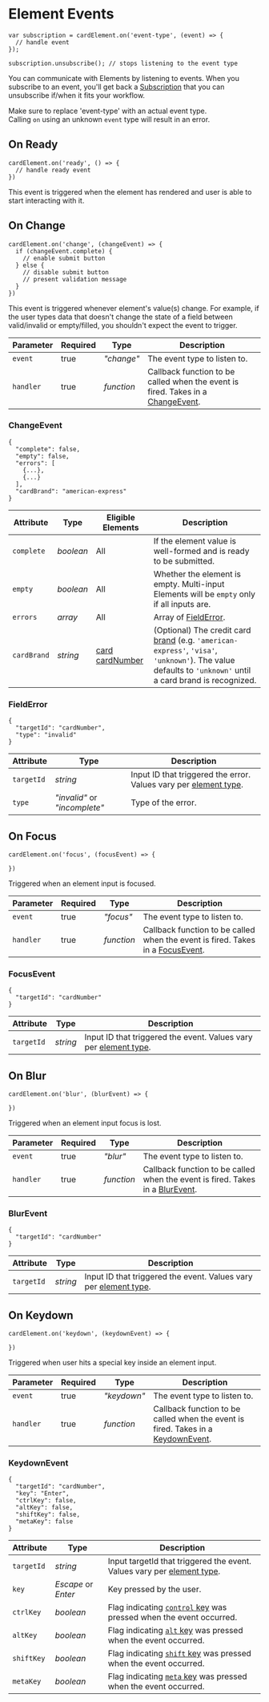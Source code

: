 # Element Events

```tsx
var subscription = cardElement.on('event-type', (event) => {
  // handle event  
});

subscription.unsubscribe(); // stops listening to the event type
```

You can communicate with Elements by listening to events. When you subscribe to an event, you'll get back a <a href="https://rxjs.dev/guide/subscription" target="_blank">Subscription</a> that you can unsubscribe if/when it fits your workflow.

<aside class="notice">
  <span>Make sure to replace 'event-type' with an actual event type.</span>
</aside>

<aside class="warning">
  <span>Calling <code>on</code> using an unknown <code>event</code> type will result in an error.</span>
</aside>

## On Ready

```tsx
cardElement.on('ready', () => {
  // handle ready event 
})
```

This event is triggered when the element has rendered and user is able to start interacting with it.

## On Change

```tsx
cardElement.on('change', (changeEvent) => {
  if (changeEvent.complete) {
    // enable submit button  
  } else {
    // disable submit button
    // present validation message
  }
})
```

This event is triggered whenever element's value(s) change. For example, if the user types data that doesn't change the state of a field between valid/invalid or empty/filled, you shouldn't expect the event to trigger.

| Parameter | Required | Type       | Description                                                                                                              |
|-----------|----------|------------|--------------------------------------------------------------------------------------------------------------------------|
| `event`   | true     | *"change"* | The event type to listen to.                                                                                             |
| `handler` | true     | *function* | Callback function to be called when the event is fired. Takes in a [ChangeEvent](#element-events-on-change-changeevent). |

### ChangeEvent

```tsx
{
  "complete": false,
  "empty": false,
  "errors": [
    {...},
    {...}
  ],
  "cardBrand": "american-express"
}
```

| Attribute   | Type      | Eligible Elements                                                                       | Description                                                                                                                                                                              |
|-------------|-----------|-----------------------------------------------------------------------------------------|------------------------------------------------------------------------------------------------------------------------------------------------------------------------------------------|
| `complete`  | *boolean* | All                                                                                     | If the element value is well-formed and is ready to be submitted.                                                                                                                        |
| `empty`     | *boolean* | All                                                                                     | Whether the element is empty. Multi-input Elements will be `empty` only if all inputs are.                                                                                               |
| `errors`    | *array*   | All                                                                                     | Array of [FieldError](#element-events-on-change-fielderror).                                                                                                                             |
| `cardBrand` | *string*  | [card](#element-types-card-element)<br>[cardNumber](#element-types-card-number-element) | (Optional) The credit card [brand](#element-options-card-brands) (e.g. `'american-express'`, `'visa'`, `'unknown'`). The value defaults to `'unknown'` until a card brand is recognized. |

### FieldError

```tsx
{
  "targetId": "cardNumber",
  "type": "invalid"
}
```

| Attribute  | Type                          | Description                                                                        |
|------------|-------------------------------|------------------------------------------------------------------------------------|
| `targetId` | *string*                      | Input ID that triggered the error. Values vary per [element type](#element-types). |
| `type`     | *"invalid"* or *"incomplete"* | Type of the error.                                                                 |

## On Focus

```tsx
cardElement.on('focus', (focusEvent) => {
  
})
```

Triggered when an element input is focused.

| Parameter | Required | Type       | Description                                                                                                           |
|-----------|----------|------------|-----------------------------------------------------------------------------------------------------------------------|
| `event`   | true     | *"focus"*  | The event type to listen to.                                                                                          |
| `handler` | true     | *function* | Callback function to be called when the event is fired. Takes in a [FocusEvent](#element-events-on-focus-focusevent). |

### FocusEvent

```tsx
{
  "targetId": "cardNumber"  
}
```

| Attribute  | Type     | Description                                                                        |
|------------|----------|------------------------------------------------------------------------------------|
| `targetId` | *string* | Input ID that triggered the event. Values vary per [element type](#element-types). |

## On Blur

```tsx
cardElement.on('blur', (blurEvent) => {
  
})
```

Triggered when an element input focus is lost.

| Parameter | Required | Type       | Description                                                                                                        |
|-----------|----------|------------|--------------------------------------------------------------------------------------------------------------------|
| `event`   | true     | *"blur"*   | The event type to listen to.                                                                                       |
| `handler` | true     | *function* | Callback function to be called when the event is fired. Takes in a [BlurEvent](#element-events-on-blur-blurevent). |

### BlurEvent

```tsx
{
  "targetId": "cardNumber"  
}
```

| Attribute  | Type     | Description                                                                        |
|------------|----------|------------------------------------------------------------------------------------|
| `targetId` | *string* | Input ID that triggered the event. Values vary per [element type](#element-types). |

## On Keydown

```tsx
cardElement.on('keydown', (keydownEvent) => {
  
})
```

Triggered when user hits a special key inside an element input.

| Parameter | Required | Type        | Description                                                                                                                 |
|-----------|----------|-------------|-----------------------------------------------------------------------------------------------------------------------------|
| `event`   | true     | *"keydown"* | The event type to listen to.                                                                                                |
| `handler` | true     | *function*  | Callback function to be called when the event is fired. Takes in a [KeydownEvent](#element-events-on-keydown-keydownevent). |

### KeydownEvent

```tsx
{
  "targetId": "cardNumber",
  "key": "Enter",
  "ctrlKey": false,
  "altKey": false,
  "shiftKey": false,
  "metaKey": false
}
```

| Attribute  | Type                | Description                                                                                                                                                             |
|------------|---------------------|-------------------------------------------------------------------------------------------------------------------------------------------------------------------------|
| `targetId` | *string*            | Input targetId that triggered the event. Values vary per [element type](#element-types).                                                                                |
| `key`      | *Escape* or *Enter* | Key pressed by the user.                                                                                                                                                |
| `ctrlKey`  | *boolean*           | Flag indicating <a href="https://developer.mozilla.org/en-US/docs/Web/API/KeyboardEvent/ctrlKey" target="_blank">`control` key</a> was pressed when the event occurred. |
| `altKey`   | *boolean*           | Flag indicating <a href="https://developer.mozilla.org/en-US/docs/Web/API/KeyboardEvent/altKey" target="_blank">`alt` key</a> was pressed when the event occurred.      |
| `shiftKey` | *boolean*           | Flag indicating <a href="https://developer.mozilla.org/en-US/docs/Web/API/KeyboardEvent/shiftKey" target="_blank">`shift` key</a> was pressed when the event occurred.  |
| `metaKey`  | *boolean*           | Flag indicating <a href="https://developer.mozilla.org/en-US/docs/Web/API/KeyboardEvent/metaKey" target="_blank">`meta` key</a> was pressed when the event occurred.    |
